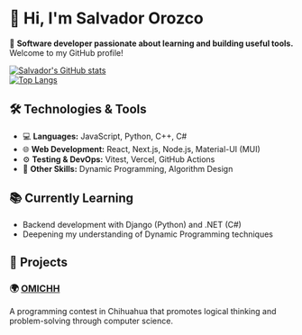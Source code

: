 # 👋 Hi, I'm Salvador Orozco

🎯 **Software developer passionate about learning and building useful tools.**  
Welcome to my GitHub profile!

[![Salvador's GitHub stats](https://github-readme-stats.vercel.app/api?username=Salvador511&show_icons=true&theme=react)](https://github.com/Salvador511)  
[![Top Langs](https://github-readme-stats.vercel.app/api/top-langs/?username=Salvador511&theme=react)](https://github.com/Salvador511)

## 🛠️ Technologies & Tools

- 💻 **Languages:** JavaScript, Python, C++, C#
- 🌐 **Web Development:** React, Next.js, Node.js, Material-UI (MUI)
- ⚙️ **Testing & DevOps:** Vitest, Vercel, GitHub Actions
- 🧠 **Other Skills:** Dynamic Programming, Algorithm Design

## 📚 Currently Learning

- Backend development with Django (Python) and .NET (C#)
- Deepening my understanding of Dynamic Programming techniques

## 🚀 Projects

### 🌍 [OMICHH](https://omichh.org)  
A programming contest in Chihuahua that promotes logical thinking and problem-solving through computer science.

